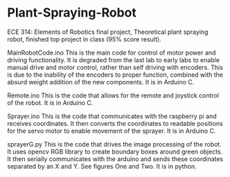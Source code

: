 # Plant-Spraying-Robot
ECE 314: Elements of Robotics final project, Theoretical plant spraying robot, finished top project in class (95% score result).


MainRobotCode.ino
This is the main code for control of motor power and driving functionality. It is degraded from the last lab to early labs to enable manual drive and motor control, rather than self driving with encoders. This is due to the inability of the encoders to proper function, combined with the absurd weight addition of the new components. It is in Arduino C.

Remote.ino
This is the code that allows for the remote and joystick control of the robot.  It is in Arduino C.

Sprayer.ino 
This is the code that communicates with the raspberry pi and receives coordinates. It then converts the coordinates to readable positions for the servo motor to enable movement of the sprayer. It is in Arduino C.

sprayerG.py
This is the code that drives the image processing of the robot. It uses opencv RGB library to create boundary boxes around green objects. It then serially communicates with the arduino and sends these coordinates separated by an X and Y. See figures One and Two. It is in python.
